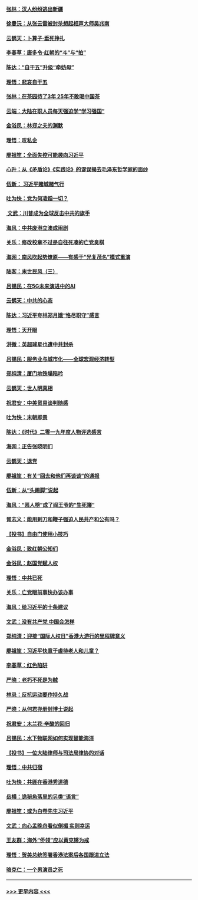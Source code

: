 #### [张林：汉人纷纷逃出新疆](../pages/nsc993/n11743530.md?t=12251755) 
#### [徐曼沅：从张云雷被封杀想起相声大师吴兆南](../pages/nsc993/n11741816.md?t=12251755) 
#### [云鹤天：卜算子‧垂死挣扎](../pages/nsc993/n11739956.md?t=12251755) 
#### [李春草：唐多令‧红朝的“斗”与“拍”](../pages/nsc993/n11739830.md?t=12251755) 
#### [陈达：“自干五”升级“牵妨母”](../pages/nsc993/n11739724.md?t=12251755) 
#### [理悟：悲哀自干五](../pages/nsc993/n11739547.md?t=12251755) 
#### [张林：在茶园待了3年 25年不敢喝中国茶](../pages/nsc993/n11739240.md?t=12251755) 
#### [云端：大陆在职人员每天强迫学“学习强国”](../pages/nsc993/n11738735.md?t=12251755) 
#### [金浴凤：林郑之夫的渊默](../pages/nsc993/n11737735.md?t=12251755) 
#### [理悟：叹私企](../pages/nsc993/n11737715.md?t=12251755) 
#### [廖祖笙：全面失控可能袭向习近平](../pages/nsc993/n11737704.md?t=12251755) 
#### [心升：从《矛盾论》《实践论》的谬误揭去毛泽东哲学家的面纱](../pages/nsc993/n11736962.md?t=12251755) 
#### [伍新： 习近平赌城赌气行](../pages/nsc993/n11736929.md?t=12251755) 
#### [吐为快：党为何凌蹈一切？](../pages/nsc993/n11736915.md?t=12251755) 
#### [ 文武：川普成为全球反击中共的旗手](../pages/nsc993/n11736882.md?t=12251755) 
#### [海风：中共废港立澳成闹剧](../pages/nsc993/n11735857.md?t=12251755) 
#### [关乐：修改校章不过是自往死凑的亡党臭棋](../pages/nsc993/n11735097.md?t=12251755) 
#### [海网：南风吹起势燎原——有感于“光复茂名”模式重演](../pages/nsc993/n11732308.md?t=12251755) 
#### [陆客：末世民风（三）](../pages/nsc993/n11732211.md?t=12251755) 
#### [吕锡民：在5G未来演进中的AI](../pages/nsc993/n11730010.md?t=12251755) 
#### [云鹤天：中共的心态](../pages/nsc993/n11729906.md?t=12251755) 
#### [陈达：习近平夸林郑月娥“恪尽职守”感言](../pages/nsc993/n11729881.md?t=12251755) 
#### [理悟：天开眼](../pages/nsc993/n11729699.md?t=12251755) 
#### [洪微：英超球星也遭中共封杀](../pages/nsc993/n11727243.md?t=12251755) 
#### [吕锡民：服务业与城市化——全球宏观经济转型](../pages/nsc993/n11725845.md?t=12251755) 
#### [郑纯清：厦门地铁塌陷吟](../pages/nsc993/n11725813.md?t=12251755) 
#### [云鹤天：世人明真相](../pages/nsc993/n11725621.md?t=12251755) 
#### [祝君安：中美贸易谈判随感](../pages/nsc993/n11725609.md?t=12251755) 
#### [吐为快：末朝即景](../pages/nsc993/n11723365.md?t=12251755) 
#### [陈达：《时代》二零一九年度人物评选感言](../pages/nsc993/n11723337.md?t=12251755) 
#### [海网：正告张晓明们](../pages/nsc993/n11723228.md?t=12251755) 
#### [云鹤天：退党](../pages/nsc993/n11723056.md?t=12251755) 
#### [廖祖笙：有关“回去和他们再谈谈”的通报](../pages/nsc993/n11722442.md?t=12251755) 
#### [伍新：从“头踢脚”说起](../pages/nsc993/n11722429.md?t=12251755) 
#### [海风：“恶人榜”成了阎王爷的“生死簿”](../pages/nsc993/n11722272.md?t=12251755) 
#### [胥志义：能用剌刀和鞭子强迫人民共产和公有吗？](../pages/nsc993/n11720569.md?t=12251755) 
#### [【投书】自由门使用小技巧](../pages/nsc993/n11720180.md?t=12251755) 
#### [金浴凤：致红朝公知们](../pages/nsc993/n11720563.md?t=12251755) 
#### [金浴凤：赵国党赋人权](../pages/nsc993/n11720533.md?t=12251755) 
#### [理悟：中共已死](../pages/nsc993/n11720233.md?t=12251755) 
#### [关乐：亡党眼前事快办该办事](../pages/nsc993/n11719160.md?t=12251755) 
#### [海风：给习近平的十条建议](../pages/nsc993/n11717616.md?t=12251755) 
#### [文武：没有共产党 中国会怎样](../pages/nsc993/n11717584.md?t=12251755) 
#### [郑纯清：迎接“国际人权日”香港大游行的里程牌意义](../pages/nsc993/n11717417.md?t=12251755) 
#### [廖祖笙：习近平快意于虐待老人和儿童？](../pages/nsc993/n11715313.md?t=12251755) 
#### [李春草：红色陷阱](../pages/nsc993/n11715029.md?t=12251755) 
#### [严晓：老朽不死是为贼](../pages/nsc993/n11712910.md?t=12251755) 
#### [林忌：反抗运动要作持久战](../pages/nsc993/n11712623.md?t=12251755) 
#### [严晓：从何君尧册封博士说起](../pages/nsc993/n11712465.md?t=12251755) 
#### [祝君安：木兰花·辛酸的回归](../pages/nsc993/n11712381.md?t=12251755) 
#### [吕锡民：水下物联网如何实现智能海洋](../pages/nsc993/n11711158.md?t=12251755) 
#### [【投书】一位大陆律师与司法局律协的对话](../pages/nsc993/n11709675.md?t=12251755) 
#### [理悟：中共归宿](../pages/nsc993/n11710059.md?t=12251755) 
#### [吐为快：共匪在香港秀道德](../pages/nsc993/n11709979.md?t=12251755) 
#### [岳横：诡秘角落里的另类“语言”](../pages/nsc993/n11709792.md?t=12251755) 
#### [廖祖笙：或为白卷先生习近平](../pages/nsc993/n11708330.md?t=12251755) 
#### [文武：向心孟晚舟看似倒楣 实则幸运](../pages/nsc993/n11708236.md?t=12251755) 
#### [王友群：海外“侨领”应以黄克锵为戒](../pages/nsc993/n11706176.md?t=12251755) 
#### [理悟：贺美总统签署香港法案后各国跟进立法](../pages/nsc993/n11706853.md?t=12251755) 
#### [骆克仁：一个男演员之死](../pages/nsc993/n11706677.md?t=12251755) 

----
#### [ >>> 更早内容 <<< ](../indexes/nsc993-earlier.md)
